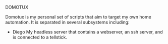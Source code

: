DOMOTUX

Domotux is my personal set of scripts that aim to target my own home automation.
It is separated in several subsystems including:

- Diego
My headless server that contains a webserver, an ssh server, and is connected to a tellstick.
